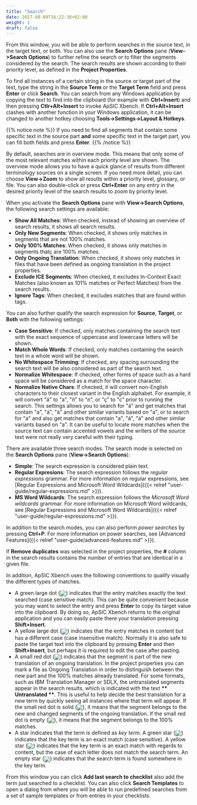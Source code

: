 ```yaml
---
title: "Search"
date: 2017-08-09T16:22:38+02:00
weight: 1
draft: false
---
```


From this window, you will be able to perform searches in the source text, in
the target text, or both. You can also use the **Search Options** pane
(**View->Search Options**) to further refine the search or to filter the
segments considered by the search. The search results are shown
according to their priority level, as defined in the **Project Properties**.

To find all instances of a certain string in the source or target part of the
text, type the string in the **Source Term** or the **Target Term** field and
press **Enter** or click **Search**. You can search from any Windows
application by copying the text to find into the clipboard (for example with
**Ctrl+Insert**) and then pressing **Ctlr+Alt+Insert** to invoke ApSIC Xbench.
If **Ctrl+Alt+Insert** clashes with another function in your Windows
application, it can be changed to another hotkey choosing
**Tools->Settings->Layout & Hotkeys**.

{{% notice note %}}
If you need to find all segments that contain some specific text in the source
part **and** some specific text in the target part, you can fill both fields
and press **Enter**.
{{% /notice %}}

By default, searches are in overview mode. This means that only some of the
most relevant matches within each priority level are shown. The overview mode
allows you to have a quick glance of results from different terminology
sources on a single screen. If you need more detail, you can choose
**View->Zoom** to show all results within a priority level, glossary, or file.
You can also double-click or press **Ctrl+Enter** on any entry in the desired
priority level of the search results to zoom by priority level.

When you activate the **Search Options** pane with **View->Search Options**,
the following search settings are available:

* **Show All Matches**: When checked, instead of showing an overview of search
  results, it shows all search results.
* **Only New Segments**: When checked, it shows only matches in segments that
  are not 100% matches.
* **Only 100% Matches**: When checked, it shows only matches in segments thatç
  are 100% matches.
* **Only Ongoing Translation**: When checked, it shows only matches in files
  that have been defined as ongoing translation in the project properties.
* **Exclude ICE Segments**: When checked, it excludes In-Context Exact Matches
  (also known as 101% matches or Perfect Matches) from the search results.
* **Ignore Tags**: When checked, it excludes matches that are found within
  tags.

You can also further qualify the search expression for **Source**, **Target**,
or **Both** with the following settings:

* **Case Sensitive**: If checked, only matches containing the search text with
  the exact	sequence of uppercase and lowercase letters will be shown.
* **Match Whole Words**: If checked, only matches containing the search text
  in a whole word will be shown.
* **No Whitespace Trimming**: If checked, any spacing surrounding the search
  text will be also	considered as part of the search text.
* **Normalize Whitespace**: If checked, other forms of space such as a hard
  space will be	considered as a match for the space character.
* **Normalize Native Chars**: If checked, it will convert non-English
  characters to their closest variant in the English alphabet. For example, it
  will convert "á" to "a", "ñ" to "n", or "ç" to "c" prior to running the
  search. This settings allows you to search for "á" and get matches that
  contain "a", "á", "à" and other similar variants based on "a", or to search
  for "a" and also get matches that contain "a", "á", "à" and other similar
  variants based on "a". It can be useful to locate more matches when the
  source text can contain accented vowels and the writers of the source text
  were not really very careful with their typing.

There are available three search modes. The search mode is selected on the
**Search Options** pane (**View->Search Options**):

* **Simple**: The search expression is considered plain text.
* **Regular Expresions**: The search expression follows the 
  *regular expressions* grammar. For more information on regular expressions,
  see [Regular Expressions and Microsoft Word Wildcards]({{< relref "user-guide/regular-expressions.md" >}}).
* **MS Word Wildcards**: The search expression follows the
  *Microsoft Word wildcards* grammar. For more information on Microsoft Word
  wildcards, see [Regular Expressions and Microsoft Word Wildcards]({{< relref "user-guide/regular-expressions.md" >}}).

In addition to the search modes, you can also perform *power searches* by
pressing **Ctrl+P**. For more information on power searches, see 
[Advanced Features]({{< relref "user-guide/advanced-features.md" >}}).

If **Remove duplicates** was selected in the project properties, the **#**
column in the search results contains the number of entries that are identical
in a given file.

In addition, ApSIC Xbench uses the following conventions to qualify visually
the different types of matches.

* A green large dot (<img class="inline" style="vertical-align: middle" src ="/user-guide/bullet-green.gif" />)
  indicates that the entry matches exactly the text searched (case
  sensitive match). This can be quite convenient because you may want to
  select the entry and press **Enter** to copy its target value into the
  clipboard. By doing so, ApSIC Xbench returns to
  the original application and you can easily paste there your translation
  pressing **Shift+Insert**.
* A yellow large dot (<img class="inline" style="vertical-align: middle" src ="/user-guide/bullet-yellow.gif" />)
  indicates that the entry matches in content but has a different case 
  (case insensitive match). Normally it is also safe to paste the target text
  into the clipboard by pressing **Enter** and then **Shift+Insert**, but
  perhaps it is required to edit the case after pasting.
* A small red dot (<img class="inline" style="vertical-align: middle" src ="/user-guide/bullet-ongoing-translation.gif" />)
  indicates that the segment is part of the new translation of an
  ongoing translation. In the project properties you can mark a file as
  Ongoing Translation in order to distinguish between the new part and the
  100% matches already translated. For some formats, such as IBM Translation
  Manager or SDLX, the untranslated segments appear in the search results,
  which is indicated with the text **\*\* Untranslated \*\***. This is useful
  to help decide the best translation for a new term by quickly seeing all instances where that term will appear. If the small red dot is solid 
  (<img class="inline" style="vertical-align: middle" src ="/user-guide/bullet-ongoing-translation.gif" />),
  it means that the segment belongs to the new and changed segments of the ongoing translation. If the small red dot is empty
  (<img class="inline" style="vertical-align: middle" src ="/user-guide/bullet-hollow.gif" />),
  it means that the segment belongs to the 100% matches.
* A star indicates that the term is defined as *key term.* A green star 
  (<img class="inline" style="vertical-align: middle" src ="/user-guide/bullet-green-star.gif" />)
  indicates that the key term is an exact match (case sensitive). A yellow
  star (<img class="inline" style="vertical-align: middle" src ="/user-guide/bullet-yellow-star.gif" />) indicates that the key term is an exact match
  with regards to content, but the case of each letter does not match the
  search term. An empty	star
  (<img class="inline" style="vertical-align: middle" src ="/user-guide/bullet-hollow-star.gif" />)
  indicates that the search term is found somewhere in the key term.

From this window you can click **Add last search to checklist** also add the
term just searched to a checklist. You can also click **Search Templates** to
open a dialog from where you will be able to run predefined searches from a
set of sample templates or from entries in your checklists.
